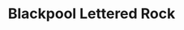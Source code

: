 ---
title: "Blackpool Lettered Rock"
url: /blackpool/blackpool-lettered-rock/
shop: confectionery
---